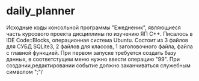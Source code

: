 # daily_planner
Исходные коды консольной программы "Ежедненик", являющиеся часть курсового проекта дисциплины по изучению ЯП С++.
Писалось в IDE Code::Blocks, операционная система Ubuntu.
Состоит из 3 файлов для СУБД SQLite3, 2 файлов для классов, 1 заголовочного файла, файла с главной функцией.
При первом запуске требуется создать базу данных, в соответстущем меню нужно ввести операцию "99". 
При создании,редактировании событие должно заканчиваться служебным символом ";"/
